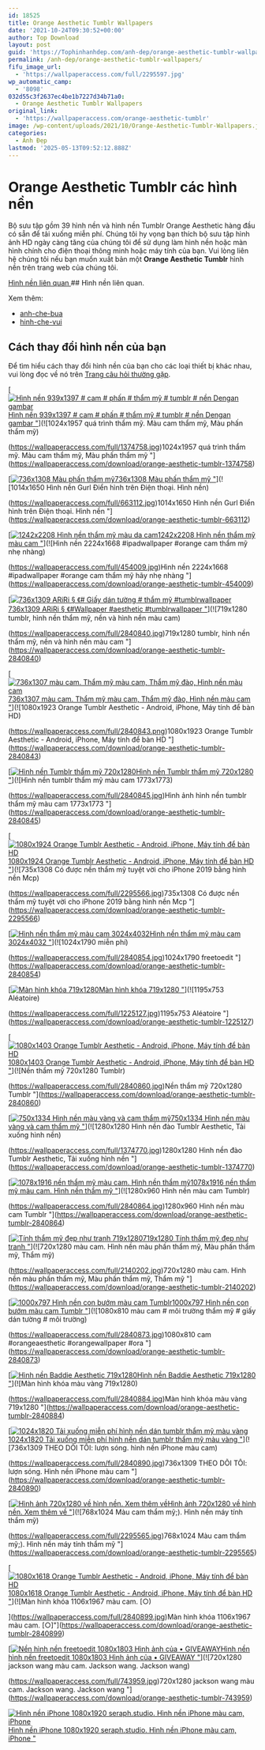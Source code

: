 ```yaml
---
id: 18525
title: Orange Aesthetic Tumblr Wallpapers
date: '2021-10-24T09:30:52+00:00'
author: Top Download
layout: post
guid: 'https://Tophinhanhdep.com/anh-dep/orange-aesthetic-tumblr-wallpapers/'
permalink: /anh-dep/orange-aesthetic-tumblr-wallpapers/
fifu_image_url:
  - 'https://wallpaperaccess.com/full/2295597.jpg'
wp_automatic_camp:
  - '8098'
032d55c3f2637ec4be1b7227d34b71a0:
  - Orange Aesthetic Tumblr Wallpapers
original_link:
  - 'https://wallpaperaccess.com/orange-aesthetic-tumblr'
image: /wp-content/uploads/2021/10/Orange-Aesthetic-Tumblr-Wallpapers.jpg
categories:
  - Ảnh Đẹp
lastmod: '2025-05-13T09:52:12.888Z'
---
```

# Orange Aesthetic Tumblr các hình nền

Bộ sưu tập gồm 39 hình nền và hình nền Tumblr Orange Aesthetic hàng đầu có sẵn để tải xuống miễn phí. Chúng tôi hy vọng bạn thích bộ sưu tập hình ảnh HD ngày càng tăng của chúng tôi để sử dụng làm hình nền hoặc màn hình chính cho điện thoại thông minh hoặc máy tính của bạn. Vui lòng liên hệ chúng tôi nếu bạn muốn xuất bản một **Orange Aesthetic Tumblr** hình nền trên trang web của chúng tôi.

[Hình nền liên quan ](#related) ## Hình nền liên quan.

   
 Xem thêm:

   
- [anh-che-bua](https://tophinhanhdep.com/anh-che/anh-che-bua/)
- [hinh-che-vui](https://tophinhanhdep.com/anh-che/hinh-che-vui/)

## Cách thay đổi hình nền của bạn

Để tìm hiểu cách thay đổi hình nền của bạn cho các loại thiết bị khác nhau, vui lòng đọc về nó trên [Trang câu hỏi thường gặp](https://tophinhanhdep.com/faq/).

  
[[![Hình nền 939x1397 # cam # phấn # thẩm mỹ # tumblr # nền Dengan gambar](https://wallpaperaccess.com/full/2295597.jpg)Hình nền 939x1397 # cam # phấn # thẩm mỹ # tumblr # nền Dengan gambar "](https://wallpaperaccess.com/download/orange-aesthetic-tumblr-2295597)](![1024x1957 ️️quá trình thẩm mỹ️️.  Màu cam thẩm mỹ, Màu phấn thẩm mỹ)

(https://wallpaperaccess.com/full/1374758.jpg)1024x1957 ️️quá trình thẩm mỹ️️. Màu cam thẩm mỹ, Màu phấn thẩm mỹ "](https://wallpaperaccess.com/download/orange-aesthetic-tumblr-1374758)

[[![736x1308 Màu phấn thẩm mỹ](https://wallpaperaccess.com/full/2840836.jpg)736x1308 Màu phấn thẩm mỹ "](https://wallpaperaccess.com/download/orange-aesthetic-tumblr-2840836)](![1014x1650 Hình nền Gurl Điển hình trên Điện thoại.  Hình nền)

(https://wallpaperaccess.com/full/663112.jpg)1014x1650 Hình nền Gurl Điển hình trên Điện thoại. Hình nền "](https://wallpaperaccess.com/download/orange-aesthetic-tumblr-663112)

[[![1242x2208 Hình nền thẩm mỹ màu da cam](https://wallpaperaccess.com/full/1469203.png)1242x2208 Hình nền thẩm mỹ màu cam "](https://wallpaperaccess.com/download/orange-aesthetic-tumblr-1469203)](![Hình nền 2224x1668 #ipadwallpaper #orange cam thẩm mỹ nhẹ nhàng)

(https://wallpaperaccess.com/full/454009.jpg)Hình nền 2224x1668 #ipadwallpaper #orange cam thẩm mỹ hãy nhẹ nhàng "](https://wallpaperaccess.com/download/orange-aesthetic-tumblr-454009)

[[![736x1309 ARiRi § 《# Giấy dán tường # thẩm mỹ #tumblrwallpaper](https://wallpaperaccess.com/full/2840839.jpg)736x1309 ARiRi § 《#Wallpaper #aesthetic #tumblrwallpaper "](https://wallpaperaccess.com/download/orange-aesthetic-tumblr-2840839)](![719x1280 tumblr, hình nền thẩm mỹ, nền và hình nền màu cam)

(https://wallpaperaccess.com/full/2840840.jpg)719x1280 tumblr, hình nền thẩm mỹ, nền và hình nền màu cam "](https://wallpaperaccess.com/download/orange-aesthetic-tumblr-2840840)

[[![736x1307 màu cam.  Thẩm mỹ màu cam, Thẩm mỹ đào, Hình nền màu cam](https://wallpaperaccess.com/full/2704832.jpg)736x1307 màu cam. Thẩm mỹ màu cam, Thẩm mỹ đào, Hình nền màu cam "](https://wallpaperaccess.com/download/orange-aesthetic-tumblr-2704832)](![1080x1923 Orange Tumblr Aesthetic - Android, iPhone, Máy tính để bàn HD)

(https://wallpaperaccess.com/full/2840843.png)1080x1923 Orange Tumblr Aesthetic - Android, iPhone, Máy tính để bàn HD "](https://wallpaperaccess.com/download/orange-aesthetic-tumblr-2840843)

[[![Hình nền Tumblr thẩm mỹ 720x1280](https://wallpaperaccess.com/full/1208456.jpg)Hình nền Tumblr thẩm mỹ 720x1280 "](https://wallpaperaccess.com/download/orange-aesthetic-tumblr-1208456)](![Hình nền tumblr thẩm mỹ màu cam 1773x1773)

(https://wallpaperaccess.com/full/2840845.jpg)Hình ảnh hình nền tumblr thẩm mỹ màu cam 1773x1773 "](https://wallpaperaccess.com/download/orange-aesthetic-tumblr-2840845)

[[![1080x1924 Orange Tumblr Aesthetic - Android, iPhone, Máy tính để bàn HD](https://wallpaperaccess.com/full/2840846.jpg)1080x1924 Orange Tumblr Aesthetic - Android, iPhone, Máy tính để bàn HD "](https://wallpaperaccess.com/download/orange-aesthetic-tumblr-2840846)](![735x1308 Có được nền thẩm mỹ tuyệt vời cho iPhone 2019 bằng hình nền Mcp)

(https://wallpaperaccess.com/full/2295566.jpg)735x1308 Có được nền thẩm mỹ tuyệt vời cho iPhone 2019 bằng hình nền Mcp "](https://wallpaperaccess.com/download/orange-aesthetic-tumblr-2295566)

[[![Hình nền thẩm mỹ màu cam 3024x4032](https://wallpaperaccess.com/full/2444044.jpg)Hình nền thẩm mỹ màu cam 3024x4032 "](https://wallpaperaccess.com/download/orange-aesthetic-tumblr-2444044)](![1024x1790 miễn phí)

(https://wallpaperaccess.com/full/2840854.jpg)1024x1790 freetoedit "](https://wallpaperaccess.com/download/orange-aesthetic-tumblr-2840854)

[[![Màn hình khóa 719x1280](https://wallpaperaccess.com/full/2840857.png)Màn hình khóa 719x1280 "](https://wallpaperaccess.com/download/orange-aesthetic-tumblr-2840857)](![1195x753 Aléatoire)

(https://wallpaperaccess.com/full/1225127.jpg)1195x753 Aléatoire "](https://wallpaperaccess.com/download/orange-aesthetic-tumblr-1225127)

[[![1080x1403 Orange Tumblr Aesthetic - Android, iPhone, Máy tính để bàn HD](https://wallpaperaccess.com/full/2840859.jpg)1080x1403 Orange Tumblr Aesthetic - Android, iPhone, Máy tính để bàn HD "](https://wallpaperaccess.com/download/orange-aesthetic-tumblr-2840859)](![Nền thẩm mỹ 720x1280 Tumblr)

(https://wallpaperaccess.com/full/2840860.jpg)Nền thẩm mỹ 720x1280 Tumblr "](https://wallpaperaccess.com/download/orange-aesthetic-tumblr-2840860)

[[![750x1334 Hình nền màu vàng và cam thẩm mỹ](https://wallpaperaccess.com/full/2840862.png)750x1334 Hình nền màu vàng và cam thẩm mỹ "](https://wallpaperaccess.com/download/orange-aesthetic-tumblr-2840862)](![1280x1280 Hình nền đào Tumblr Aesthetic, Tải xuống hình nền)

(https://wallpaperaccess.com/full/1374770.jpg)1280x1280 Hình nền đào Tumblr Aesthetic, Tải xuống hình nền "](https://wallpaperaccess.com/download/orange-aesthetic-tumblr-1374770)

[[![1078x1916 nền thẩm mỹ màu cam.  Hình nền thẩm mỹ](https://wallpaperaccess.com/full/1374788.png)1078x1916 nền thẩm mỹ màu cam. Hình nền thẩm mỹ "](https://wallpaperaccess.com/download/orange-aesthetic-tumblr-1374788)](![1280x960 Hình nền màu cam Tumblr)

(https://wallpaperaccess.com/full/2840864.jpg)1280x960 Hình nền màu cam Tumblr "](https://wallpaperaccess.com/download/orange-aesthetic-tumblr-2840864)

[[![Tính thẩm mỹ đẹp như tranh 719x1280](https://wallpaperaccess.com/full/2658809.png)719x1280 Tính thẩm mỹ đẹp như tranh "](https://wallpaperaccess.com/download/orange-aesthetic-tumblr-2658809)](![720x1280 màu cam.  Hình nền màu phấn thẩm mỹ, Màu phấn thẩm mỹ, Thẩm mỹ)

(https://wallpaperaccess.com/full/2140202.jpg)720x1280 màu cam. Hình nền màu phấn thẩm mỹ, Màu phấn thẩm mỹ, Thẩm mỹ "](https://wallpaperaccess.com/download/orange-aesthetic-tumblr-2140202)

[[![1000x797 Hình nền con bướm màu cam Tumblr](https://wallpaperaccess.com/full/2840872.jpg)1000x797 Hình nền con bướm màu cam Tumblr "](https://wallpaperaccess.com/download/orange-aesthetic-tumblr-2840872)](![1080x810 màu cam # môi trường thẩm mỹ # giấy dán tường # môi trường)

(https://wallpaperaccess.com/full/2840873.jpg)1080x810 cam #orangeaesthetic #orangewallpaper #ora "](https://wallpaperaccess.com/download/orange-aesthetic-tumblr-2840873)

[[![Hình nền Baddie Aesthetic 719x1280](https://wallpaperaccess.com/full/2840883.jpg)Hình nền Baddie Aesthetic 719x1280 "](https://wallpaperaccess.com/download/orange-aesthetic-tumblr-2840883)](![Màn hình khóa màu vàng 719x1280)

(https://wallpaperaccess.com/full/2840884.jpg)Màn hình khóa màu vàng 719x1280 "](https://wallpaperaccess.com/download/orange-aesthetic-tumblr-2840884)

[[![1024x1820 Tải xuống miễn phí hình nền dán tumblr thẩm mỹ màu vàng](https://wallpaperaccess.com/full/2840886.jpg)1024x1820 Tải xuống miễn phí hình nền dán tumblr thẩm mỹ màu vàng "](https://wallpaperaccess.com/download/orange-aesthetic-tumblr-2840886)](![736x1309 THEO DÕI TÔI: lượn sóng.  hình nền iPhone màu cam)

(https://wallpaperaccess.com/full/2840890.jpg)736x1309 THEO DÕI TÔI: lượn sóng. Hình nền iPhone màu cam "](https://wallpaperaccess.com/download/orange-aesthetic-tumblr-2840890)

[[![Hình ảnh 720x1280 về hình nền.  Xem thêm về](https://wallpaperaccess.com/full/2840891.jpg)Hình ảnh 720x1280 về hình nền. Xem thêm về "](https://wallpaperaccess.com/download/orange-aesthetic-tumblr-2840891)](![768x1024 Màu cam thẩm mỹ;).  Hình nền máy tính thẩm mỹ)

(https://wallpaperaccess.com/full/2295565.jpg)768x1024 Màu cam thẩm mỹ;). Hình nền máy tính thẩm mỹ "](https://wallpaperaccess.com/download/orange-aesthetic-tumblr-2295565)

[[![1080x1618 Orange Tumblr Aesthetic - Android, iPhone, Máy tính để bàn HD](https://wallpaperaccess.com/full/2840896.jpg)1080x1618 Orange Tumblr Aesthetic - Android, iPhone, Máy tính để bàn HD "](https://wallpaperaccess.com/download/orange-aesthetic-tumblr-2840896)](![Màn hình khóa 1106x1967 màu cam. [○)

](https://wallpaperaccess.com/full/2840899.jpg)Màn hình khóa 1106x1967 màu cam. \[○\]"](https://wallpaperaccess.com/download/orange-aesthetic-tumblr-2840899)

[[![Nền hình nền freetoedit 1080x1803 Hình ảnh của • GIVEAWAY](https://wallpaperaccess.com/full/2840914.jpg)Hình nền hình nền freetoedit 1080x1803 Hình ảnh của • GIVEAWAY "](https://wallpaperaccess.com/download/orange-aesthetic-tumblr-2840914)](![720x1280 jackson wang màu cam.  Jackson wang.  Jackson wang)

(https://wallpaperaccess.com/full/743959.jpg)720x1280 jackson wang màu cam. Jackson wang. Jackson wang "](https://wallpaperaccess.com/download/orange-aesthetic-tumblr-743959)

[![Hình nền iPhone 1080x1920 seraph.studio.  Hình nền iPhone màu cam, iPhone](https://wallpaperaccess.com/full/2840919.jpg)Hình nền iPhone 1080x1920 seraph.studio. Hình nền iPhone màu cam, iPhone "](https://wallpaperaccess.com/download/orange-aesthetic-tumblr-2840919)
